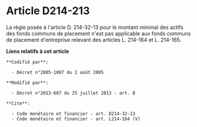 # Article D214-213

La règle posée à l'article D. 214-32-13 pour le montant minimal des actifs des fonds communs de placement n'est pas
applicable aux fonds communs de placement d'entreprise relevant des articles L. 214-164 et L. 214-165.

**Liens relatifs à cet article**

	**Codifié par**:

	  - Décret n°2005-1007 du 2 août 2005

	**Modifié par**:

	  - Décret n°2013-687 du 25 juillet 2013 - art. 8

	**Cite**:

	  - Code monétaire et financier - art. D214-32-13
	  - Code monétaire et financier - art. L214-164 (V)
